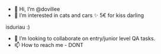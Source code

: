 - 👋 Hi, I’m @dovillee
- 👀 I’m interested in cats and cars ✨
5€ for kiss darling 

isduriau :) 

- 💞️ I’m looking to collaborate on entry/junior level QA tasks.
- 📫 How to reach me - DONT

<!---
dovillee/dovillee is a ✨ VERY special ✨ repository because its `README.md` (this file) appears on your GitHub profile.
You can click the Preview link to take a look at your changes.
--->
